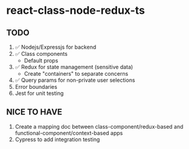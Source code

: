 # react-class-node-redux-ts

## TODO

1. ✅ Nodejs/Expressjs for backend
2. ✅ Class components
   - Default props
3. ✅ Redux for state management (sensitive data)
   - Create "containers" to separate concerns
4. ✅ Query params for non-private user selections
5. Error boundaries
6. Jest for unit testing

## NICE TO HAVE

1. Create a mapping doc between class-component/redux-based and functional-component/context-based apps
2. Cypress to add integration testing
